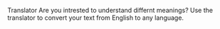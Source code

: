 Translator 
Are you intrested to understand differnt meanings? Use the translator to convert your text from English to any language.
